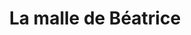 ---
title: "La malle de Béatrice"
url: /argeles-gazost/la-malle-de-beatrice/
shop: Raumausstattung
---